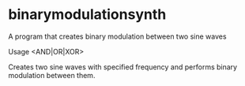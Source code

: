 # binarymodulationsynth
A program that creates binary modulation between two sine waves

Usage <freq> <freq> <AND|OR|XOR>

Creates two sine waves with specified frequency and performs binary modulation between them.
